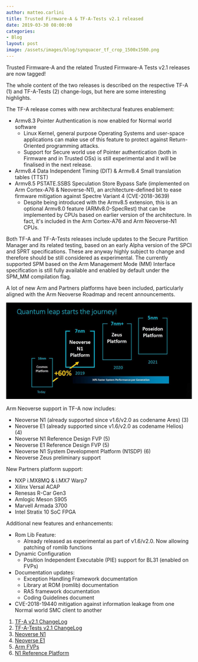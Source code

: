 ```yaml
---
author: matteo.carlini
title: Trusted Firmware-A & TF-A-Tests v2.1 released
date: 2019-03-30 08:00:00
categories:
- Blog
layout: post
image: /assets/images/blog/synquacer_tf_crop_1500x1500.png
---
```

Trusted Firmware-A and the related Trusted Firmware-A Tests v2.1 releases are now tagged!

The whole content of the two releases is described on the respective TF-A (1) and TF-A-Tests (2) change-logs, but here are some interesting highlights.

The TF-A release comes with new architectural features enablement:
* Armv8.3 Pointer Authentication is now enabled for Normal world software
	* Linux Kernel, general purpose Operating Systems and user-space applications can make use of this feature to protect against Return-Oriented programming attacks.
	* Support for Secure world use of Pointer authentication (both in Firmware and in Trusted OSs) is still experimental and it will be finalised in the next release.
* Armv8.4 Data Independent Timing (DIT) & Armv8.4 Small translation tables (TTST)
* Armv8.5 PSTATE.SSBS Speculation Store Bypass Safe (implemented on Arm Cortex-A76 & Neoverse-N1), an architecture-defined bit to ease firmware mitigation against Spectre Variant 4 (CVE-2018-3639)
	* Despite being introduced with the Armv8.5 extension, this is an optional Armv8.0 feature (ARMv8.0-SpecRest) that can be implemented by CPUs based on earlier version of the architecture. In fact, it's included in the Arm Cortex-A76 and Arm Neoverse-N1 CPUs.

Both TF-A and TF-A-Tests releases include updates to the Secure Partition Manager and its related testing, based on an early Alpha version of the SPCI and SPRT specifications. These are anyway highly subject to change and therefore should be still considered as experimental.
The currently supported SPM based on the Arm Management Mode (MM) Interface specification is still fully available and enabled by default under the SPM_MM compilation flag.

A lot of new Arm and Partners platforms have been included, particularly aligned with the Arm Neoverse Roadmap and recent announcements.

![Neoverse](/assets/images/blog/arm_neoverse.jpg)

Arm Neoverse support in TF-A now includes:
* Neoverse N1 (already supported since v1.6/v2.0 as codename Ares) (3)
* Neoverse E1 (already supported since v1.6/v2.0 as codename Helios) (4)
* Neoverse N1 Reference Design FVP (5)
* Neoverse E1 Reference Design FVP (5)
* Neoverse N1 System Development Platform (N1SDP) (6)
* Neoverse Zeus preliminary support

New Partners platform support:
* NXP i.MX8MQ & i.MX7 Warp7
* Xilinx Versal ACAP
* Renesas R-Car Gen3
* Amlogic Meson S905
* Marvell Armada 3700
* Intel Stratix 10 SoC FPGA

Additional new features and enhancements:
* Rom Lib Feature:
	* Already released as experimental as part of v1.6/v2.0. Now allowing patching of romlib functions
* Dynamic Configuration
	* Position Independent Executable (PIE)  support for BL31 (enabled on FVPs)
* Documentation updates:
	* Exception Handling Framework documentation
	* Library at ROM (romlib) documentation
	* RAS framework documentation
	* Coding Guidelines document
* CVE-2018-19440 mitigation against information leakage from one Normal world SMC client to another

1. [TF-A v2.1 ChangeLog](https://git.trustedfirmware.org/TF-A/trusted-firmware-a.git/about/docs/change-log.rst#trusted-firmware-a-version-2-1)
2. [TF-A-Tests v2.1 ChangeLog](https://git.trustedfirmware.org/TF-A/tf-a-tests.git/about/docs/change-log.rst#trusted-firmware-a-tests-version-2-1)
3. [Neoverse N1](https://developer.arm.com/ip-products/processors/neoverse/neoverse-n1)
4. [Neoverse E1](https://developer.arm.com/ip-products/processors/neoverse/neoverse-e1)
5. [Arm FVPs](https://developer.arm.com/tools-and-software/simulation-models/fixed-virtual-platforms)
6. [N1 Reference Platform](https://developer.arm.com/tools-and-software/development-boards/neoverse-reference-design)
